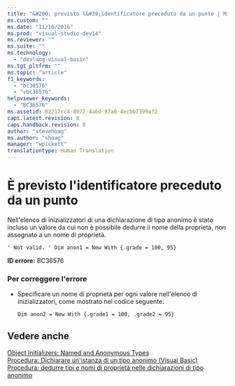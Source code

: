 ```yaml
---
title: "&#200; previsto l&#39;identificatore preceduto da un punto | Microsoft Docs"
ms.custom: ""
ms.date: "11/16/2016"
ms.prod: "visual-studio-dev14"
ms.reviewer: ""
ms.suite: ""
ms.technology: 
  - "devlang-visual-basic"
ms.tgt_pltfrm: ""
ms.topic: "article"
f1_keywords: 
  - "bc36576"
  - "vbc36576"
helpviewer_keywords: 
  - "BC36576"
ms.assetid: 02217cc4-8972-4a6d-97a6-4ecbb7399af2
caps.latest.revision: 8
caps.handback.revision: 8
author: "stevehoag"
ms.author: "shoag"
manager: "wpickett"
translationtype: Human Translation
---
```

# &#200; previsto l&#39;identificatore preceduto da un punto
Nell'elenco di inizializzatori di una dichiarazione di tipo anonimo è stato incluso un valore da cui non è possibile dedurre il nome della proprietà, non assegnato a un nome di proprietà.  
  
```  
' Not valid. ' Dim anon1 = New With {.grade = 100, 95}  
```  
  
 **ID errore:** BC36576  
  
### Per correggere l'errore  
  
-   Specificare un nome di proprietà per ogni valore nell'elenco di inizializzatori, come mostrato nel codice seguente:  
  
    ```  
    Dim anon2 = New With {.grade1 = 100, .grade2 = 95}  
    ```  
  
## Vedere anche  
 [Object Initializers: Named and Anonymous Types](../../visual-basic/programming-guide/language-features/objects-and-classes/object-initializers-named-and-anonymous-types.md)   
 [Procedura: Dichiarare un'istanza di un tipo anonimo \(Visual Basic\)](http://msdn.microsoft.com/it-it/119f616c-9bcd-4731-ac00-4285be5959f7)   
 [Procedura: dedurre tipi e nomi di proprietà nelle dichiarazioni di tipo anonimo](../../visual-basic/programming-guide/language-features/objects-and-classes/how-to-infer-property-names-and-types-in-anonymous-type-declarations.md)